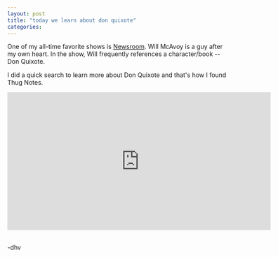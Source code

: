 ```yaml
---
layout: post
title: "today we learn about don quixote"
categories:
---
```


One of my all-time favorite shows is <a href="https://en.wikipedia.org/wiki/The_Newsroom_(American_TV_series)" target="_blank">Newsroom</a>. Will McAvoy is a guy after my own heart. In the show, Will frequently references a character/book -- Don Quixote.

I did a quick search to learn more about Don Quixote and that's how I found Thug Notes.

<p class="video-container">
<iframe width="600" height="315" src="https://www.youtube.com/embed/PVkzxDJo9-Y" title="YouTube video player" frameborder="0" allow="accelerometer; autoplay; clipboard-write; encrypted-media; gyroscope; picture-in-picture" allowfullscreen></iframe>
</p>
<br>
-dhv
